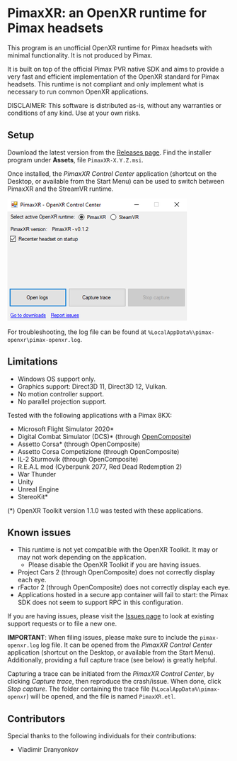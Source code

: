 # PimaxXR: an OpenXR runtime for Pimax headsets

This program is an unofficial OpenXR runtime for Pimax headsets with minimal functionality. It is not produced by Pimax.

It is built on top of the official Pimax PVR native SDK and aims to provide a very fast and efficient implementation of the OpenXR standard for Pimax headsets. This runtime is not compliant and only implement what is necessary to run common OpenXR applications.

DISCLAIMER: This software is distributed as-is, without any warranties or conditions of any kind. Use at your own risks.

## Setup

Download the latest version from the [Releases page](https://github.com/mbucchia/Pimax-OpenXR/releases). Find the installer program under **Assets**, file `PimaxXR-X.Y.Z.msi`.

Once installed, the _PimaxXR Control Center_ application (shortcut on the Desktop, or available from the Start Menu) can be used to switch between PimaxXR and the StreamVR runtime.

![PimaxXR Control Center](control-center.png)

For troubleshooting, the log file can be found at `%LocalAppData%\pimax-openxr\pimax-openxr.log`.

## Limitations

- Windows OS support only.
- Graphics support: Direct3D 11, Direct3D 12, Vulkan.
- No motion controller support.
- No parallel projection support.

Tested with the following applications with a Pimax 8KX:
- Microsoft Flight Simulator 2020*
- Digital Combat Simulator (DCS)* (through [OpenComposite](https://gitlab.com/znixian/OpenOVR/-/tree/openxr))
- Assetto Corsa* (through OpenComposite)
- Assetto Corsa Competizione (through OpenComposite)
- IL-2 Sturmovik (through OpenComposite)
- R.E.A.L mod (Cyberpunk 2077, Red Dead Redemption 2)
- War Thunder
- Unity
- Unreal Engine
- StereoKit*

(*) OpenXR Toolkit version 1.1.0 was tested with these applications.

## Known issues

- This runtime is not yet compatible with the OpenXR Toolkit. It may or may not work depending on the application.
  - Please disable the OpenXR Toolkit if you are having issues.
- Project Cars 2 (through OpenComposite) does not correctly display each eye.
- rFactor 2 (through OpenComposite) does not correctly display each eye.
- Applications hosted in a secure app container will fail to start: the Pimax SDK does not seem to support RPC in this configuration.

If you are having issues, please visit the [Issues page](https://github.com/mbucchia/Pimax-OpenXR/issues) to look at existing support requests or to file a new one.

**IMPORTANT**: When filing issues, please make sure to include the `pimax-openxr.log` log file. It can be opened from the _PimaxXR Control Center_ application (shortcut on the Desktop, or available from the Start Menu). Additionally, providing a full capture trace (see below) is greatly helpful.

Capturing a trace can be initiated from the _PimaxXR Control Center_, by clicking _Capture trace_, then reproduce the crash/issue. When done, click _Stop capture_. The folder containing the trace file (`%LocalAppData%\pimax-openxr`) will be opened, and the file is named `PimaxXR.etl`.

## Contributors

Special thanks to the following individuals for their contributions:

- Vladimir Dranyonkov
